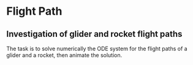 # Flight Path

## Investigation of glider and rocket flight paths

The task is to solve numerically the ODE system for the flight paths of a glider and a rocket, then animate the solution.
